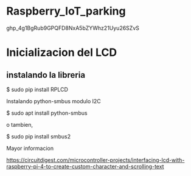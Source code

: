 # Raspberry_IoT_parking

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

# Inicializacion del LCD 

## instalando la libreria 

$ sudo pip install RPLCD

Instalando python-smbus modulo I2C

$ sudo apt install python-smbus

o tambien, 

$ sudo pip install smbus2

Mayor informacion 

https://circuitdigest.com/microcontroller-projects/interfacing-lcd-with-raspberry-pi-4-to-create-custom-character-and-scrolling-text


